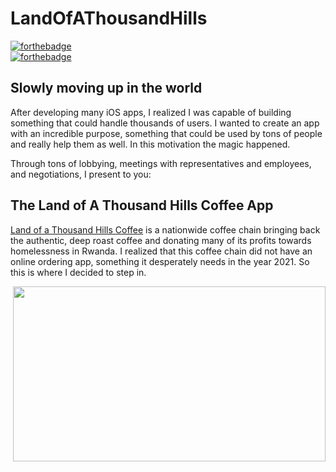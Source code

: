 # LandOfAThousandHills
[![forthebadge](http://forthebadge.com/images/badges/made-with-swift.svg)](http://forthebadge.com)	
[![forthebadge](http://forthebadge.com/images/badges/built-with-love.svg)](http://forthebadge.com)

## Slowly moving up in the world
After developing many iOS apps, I realized I was capable of building something that could handle thousands of users. I wanted to create an app with an incredible purpose, something that could 
be used by tons of people and really help them as well. In this motivation the magic happened. 

Through tons of lobbying, meetings with representatives and employees, and negotiations, I present to you:

## The Land of A Thousand Hills Coffee App
[Land of a Thousand Hills Coffee](https://landofathousandhills.com) is a nationwide coffee chain bringing back the authentic, deep roast
coffee and donating many of its profits towards homelessness in Rwanda. I realized that this coffee chain did not have an online ordering app,
something it desperately needs in the year 2021. So this is where I decided to step in.

<img src="https://github.com/thearijain/MixIt/blob/master/ReadMePictures/Simulator%20Screen%20Shot%20-%20iPhone%208%20-%202019-12-15%20at%2022.24.21.png" width="500" height="280" img align="right">


